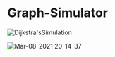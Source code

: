 # Graph-Simulator

![Dijkstra'sSimulation](https://user-images.githubusercontent.com/42211866/110403176-a63ec980-804a-11eb-8735-d5262d70cf2e.gif)


![Mar-08-2021 20-14-37](https://user-images.githubusercontent.com/42211866/110403510-311fc400-804b-11eb-8474-0e363daf8e83.gif)
